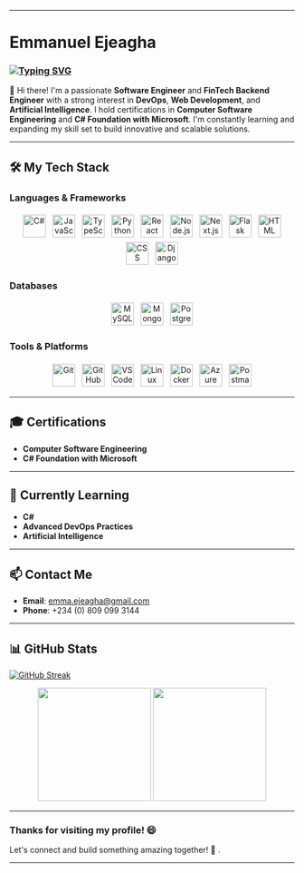   
---

# Emmanuel Ejeagha  
### [![Typing SVG](https://readme-typing-svg.herokuapp.com?font=comfortaa&color=016EEA&size=24&width=500&lines=Software+Engineer;FinTech+Backend+Engineer;Fullstack+Developer;DevOps+Enthusiast;AI+Learner)](https://git.io/typing-svg)

👋 Hi there! I'm a passionate **Software Engineer** and **FinTech Backend Engineer** with a strong interest in **DevOps**, **Web Development**, and **Artificial Intelligence**. I hold certifications in **Computer Software Engineering** and **C# Foundation with Microsoft**. I'm constantly learning and expanding my skill set to build innovative and scalable solutions.

---

## 🛠️ My Tech Stack

### Languages & Frameworks
<p align="center">
  <img src="https://cdn.jsdelivr.net/gh/devicons/devicon/icons/csharp/csharp-original.svg" alt="C#" height="40" style="vertical-align:top; margin:4px">
  <img src="https://cdn.jsdelivr.net/gh/devicons/devicon/icons/javascript/javascript-original.svg" alt="JavaScript" height="40" style="vertical-align:top; margin:4px">
  <img src="https://cdn.jsdelivr.net/gh/devicons/devicon/icons/typescript/typescript-original.svg" alt="TypeScript" height="40" style="vertical-align:top; margin:4px">
  <img src="https://cdn.jsdelivr.net/gh/devicons/devicon/icons/python/python-original.svg" alt="Python" height="40" style="vertical-align:top; margin:4px">
  <img src="https://cdn.jsdelivr.net/gh/devicons/devicon/icons/react/react-original.svg" alt="React" height="40" style="vertical-align:top; margin:4px">
  <img src="https://cdn.jsdelivr.net/gh/devicons/devicon/icons/nodejs/nodejs-original.svg" alt="Node.js" height="40" style="vertical-align:top; margin:4px">
  <img src="https://cdn.jsdelivr.net/gh/devicons/devicon/icons/nextjs/nextjs-original.svg" alt="Next.js" height="40" style="vertical-align:top; margin:4px">
  <img src="https://cdn.jsdelivr.net/gh/devicons/devicon/icons/flask/flask-original.svg" alt="Flask" height="40" style="vertical-align:top; margin:4px">
  <img src="https://cdn.jsdelivr.net/gh/devicons/devicon/icons/html5/html5-original.svg" alt="HTML" height="40" style="vertical-align:top; margin:4px">
  <img src="https://cdn.jsdelivr.net/gh/devicons/devicon/icons/css3/css3-original.svg" alt="CSS" height="40" style="vertical-align:top; margin:4px">
  <img src="https://cdn.jsdelivr.net/gh/devicons/devicon/icons/django/django-original.svg" alt="Django" height="40" style="vertical-align:top; margin:4px">
  <!-- <img src="https://greensock.com/uploads/set_resources_2/84c1e40ea0e759e3f1505eb1788ddf3c_logo.svg" alt="GSAP" height="40" style="vertical-align:top; margin:4px"> -->
</p>

### Databases
<p align="center">
  <img src="https://cdn.jsdelivr.net/gh/devicons/devicon/icons/mysql/mysql-original-wordmark.svg" alt="MySQL" height="40" style="vertical-align:top; margin:4px">
  <img src="https://cdn.jsdelivr.net/gh/devicons/devicon/icons/mongodb/mongodb-original-wordmark.svg" alt="MongoDB" height="40" style="vertical-align:top; margin:4px">
  <img src="https://cdn.jsdelivr.net/gh/devicons/devicon/icons/postgresql/postgresql-original-wordmark.svg" alt="PostgreSQL" height="40" style="vertical-align:top; margin:4px">
</p>

### Tools & Platforms
<p align="center">
  <img src="https://cdn.jsdelivr.net/gh/devicons/devicon/icons/git/git-original.svg" alt="Git" height="40" style="vertical-align:top; margin:4px">
  <img src="https://cdn.jsdelivr.net/gh/devicons/devicon/icons/github/github-original.svg" alt="GitHub" height="40" style="vertical-align:top; margin:4px">
  <img src="https://cdn.jsdelivr.net/gh/devicons/devicon/icons/vscode/vscode-original.svg" alt="VS Code" height="40" style="vertical-align:top; margin:4px">
  <img src="https://cdn.jsdelivr.net/gh/devicons/devicon/icons/linux/linux-original.svg" alt="Linux" height="40" style="vertical-align:top; margin:4px">
  <img src="https://cdn.jsdelivr.net/gh/devicons/devicon/icons/docker/docker-original.svg" alt="Docker" height="40" style="vertical-align:top; margin:4px">
  <img src="https://cdn.jsdelivr.net/gh/devicons/devicon/icons/azure/azure-original.svg" alt="Azure" height="40" style="vertical-align:top; margin:4px">
  <img src="https://cdn.jsdelivr.net/gh/devicons/devicon/icons/postman/postman-original.svg" alt="Postman" height="40" style="vertical-align:top; margin:4px"> 
  
</p>

---

## 🎓 Certifications
- **Computer Software Engineering**  
- **C# Foundation with Microsoft**

---

## 🌱 Currently Learning
- **C#**  
- **Advanced DevOps Practices**  
- **Artificial Intelligence**

---

## 📫 Contact Me
- **Email**: [emma.ejeagha@gmail.com](mailto:emma.ejeagha@gmail.com)  
- **Phone**: +234 (0) 809 099 3144  

---

## 📊 GitHub Stats

[![GitHub Streak](https://github-readme-streak-stats.herokuapp.com/?user=Emmanuel-Ejeagha&theme=dark)](https://git.io/streak-stats)

<p align="center">
  <img height="200em" src="https://github-profile-summary-cards.vercel.app/api/cards/repos-per-language?username=Emmanuel-Ejeagha&theme=github"/>
  <img height="200em" src="https://github-profile-summary-cards.vercel.app/api/cards/stats?username=Emmanuel-Ejeagha&theme=github"/>
</p>
  
---

### Thanks for visiting my profile! 😄  
Let's connect and build something amazing together! 🚀 
.

---  
